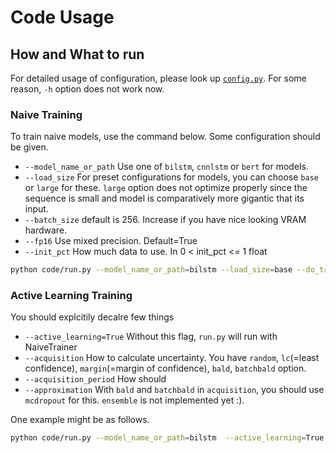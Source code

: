 # Code Usage

## How and What to run
For detailed usage of configuration, please look up [`config.py`](config.py). For some reason, `-h` option does not work now.

### Naive Training
To train naive models, use the command below. Some configuration should be given.
+ `--model_name_or_path` Use one of `bilstm`, `cnnlstm` or `bert` for models.
+ `--load_size` For preset configurations for models, you can choose `base` or `large` for these. `large` option does not optimize properly since the sequence is small and model is comparatively more gigantic that its input.
+ `--batch_size` default is 256. Increase if you have nice looking VRAM hardware.
+ `--fp16` Use mixed precision. Default=True
+ `--init_pct` How much data to use. In 0 < init_pct <= 1 float

```bash
python code/run.py --model_name_or_path=bilstm --load_size=base --do_train=True --do_valid=True
```

### Active Learning Training
You should explcitily decalre few things
+ `--active_learning=True` Without this flag, `run.py` will run with NaiveTrainer
+ `--acquisition` How to calculate uncertainty. You have `random`, `lc`(=least confidence), `margin`(=margin of confidence), `bald`, `batchbald` option.
+ `--acquisition_period` How should 
+ `--approximation` With `bald` and `batchbald` in `acquisition`, you should use `mcdropout` for this. `ensemble` is not implemented yet :).

One example might be as follows.
```bash
python code/run.py --model_name_or_path=bilstm  --active_learning=True --acquisition=lc --load_size=base --do_train=True --do_valid=True
```